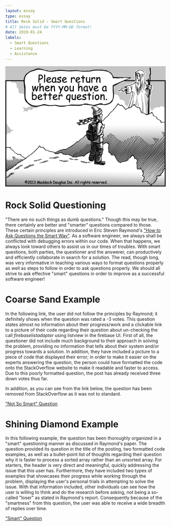 ```yaml
---
layout: essay
type: essay
title: Rock Solid - Smart Questions
# All dates must be YYYY-MM-DD format!
date: 2019-01-24
labels:
  - Smart Questions
  - Learning
  - Assistance
---
```

<img class="ui medium right floated rounded image" src="../images/smartquestion.jpg">

# Rock Solid Questioning
"There are no such things as dumb questions." Though this may be true, there certainly are better and "smarter" questions compared to those. These certain principles are introduced in Eric Steven Raymond's ["How to Ask Questions the Smart Way"](http://www.catb.org/esr/faqs/smart-questions.html). As a software engineer, we always shall be conflicted with debugging errors within our code. When that happens, we always look toward others to assist us in our times of troubles. With smart questions, both parties, the questioner and the answerer, can productively and efficiently collaborate in search for a solution. The read, though long, was very informative in teaching various ways to format questions properly as well as steps to follow in order to ask questions properly. We should all strive to ask effective "smart" questions in order to improve as a successful software engineer!

# Coarse Sand Example
In the following link, the user did not follow the principles by Raymond; it definitely shows when the question was rated a -3 votes. This question states almost no information about their progress/work and a clickable link to a picture of their code regarding their question about un-checking the call *firebaselistadapter* using listview in the firebase UI. First of all, the questioner did not include much background to their approach in solving the problem, providing no information that tells about their system and/or progress towards a solution. In addition, they have included a picture to a piece of code that displayed their error; in order to make it easier on the experts answering the question, the person could have formatted the code onto the StackOverflow website to make it readable and faster to access. Due to this poorly formatted question, the post has already received three down votes thus far. 

In addition, as you can see from the link below, the question has been removed from StackOverflow as it was not to standard.

["Not So Smart" Question](https://stackoverflow.com/questions/54358910/uncheck-call-firebaselistadapter-using-listview)

# Shining Diamond Example
In this following example, the question has been thoroughly organized in a "smart" questioning manner as discussed in Raymond's paper. The question provided its question in the title of the posting, two formatted code examples, as well as a bullet-point list of thoughts regarding their question why it is faster to process a sorted array rather than an unsorted array. For starters, the header is very direct and meaningful, quickly addressing the issue that this user has. Furthermore, they have included two types of examples that showcases their progress while working through the problem, displaying the user's personal trials in attempting to solve the issue. With that information included, other individuals can see how the user is willing to think and do the research before asking, not being a so-called "loser" as stated in Raymond's report. Consequently because of the "smartness" from this question, the user was able to receive a wide breadth of replies over time. 

["Smart" Question](https://stackoverflow.com/questions/11227809/why-is-it-faster-to-process-a-sorted-array-than-an-unsorted-array)
